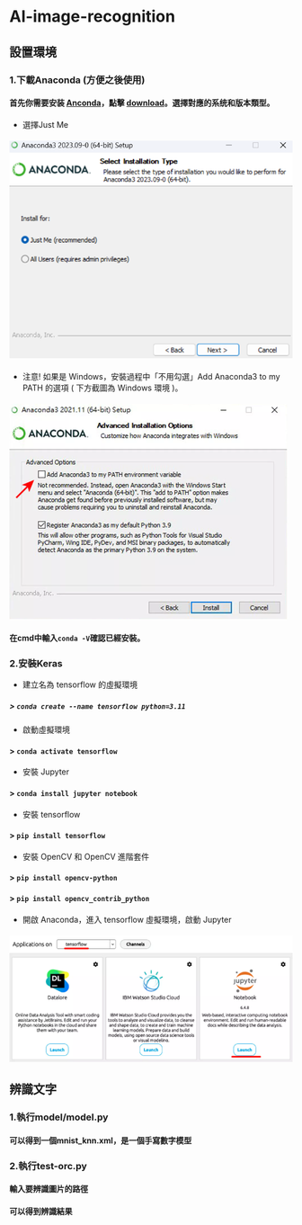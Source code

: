 # AI-image-recognition

## 設置環境
### 1.下載Anaconda (方便之後使用)
#### 首先你需要安装 [Anconda](https://www.anaconda.com/)，點擊 [download](https://www.anaconda.com/download)。選擇對應的系统和版本類型。
* 選擇Just Me
#### ![Alt text](src/image-setup.png)
* 注意! 如果是 Windows，安裝過程中「不用勾選」Add Anaconda3 to my PATH 的選項 ( 下方截圖為 Windows 環境 )。
#### ![Alt text](src/image-nopath.png)

#### 在cmd中輸入`conda -V`確認已經安裝。

### 2.安裝Keras
* 建立名為 tensorflow 的虛擬環境
##### > `conda create --name tensorflow python=3.11`
* 啟動虛擬環境
#### > `conda activate tensorflow`
* 安裝 Jupyter
#### > `conda install jupyter notebook`
* 安裝 tensorflow
#### > `pip install tensorflow`
* 安裝 OpenCV 和 OpenCV 進階套件
#### > `pip install opencv-python`
#### > `pip install opencv_contrib_python`
* 開啟 Anaconda，進入 tensorflow 虛擬環境，啟動 Jupyter
#### ![Alt text](src/image.png)

## 辨識文字
### 1.執行model/model.py
#### 可以得到一個mnist_knn.xml，是一個手寫數字模型
### 2.執行test-orc.py
#### 輸入要辨識圖片的路徑
#### 可以得到辨識結果
